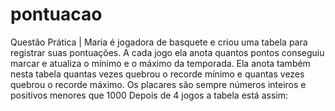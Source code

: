 # pontuacao
Questão Prática | Maria é jogadora de basquete e criou uma tabela para registrar suas pontuações. A cada jogo ela anota quantos pontos conseguiu marcar e atualiza o mínimo e o máximo da temporada. Ela anota também nesta tabela quantas vezes quebrou o recorde mínimo e quantas vezes quebrou o recorde máximo. Os placares são sempre números inteiros e positivos menores que 1000 Depois de 4 jogos a tabela está assim:
